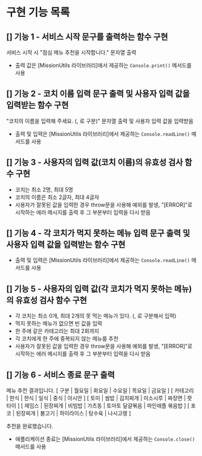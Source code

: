 # 구현 기능 목록

## [] 기능 1 - 서비스 시작 문구를 출력하는 함수 구현

서비스 시작 시 "점심 메뉴 추천을 시작합니다." 문자열 출력

- 출력 값은 [MissionUtils 라이브러리]에서 제공하는 `Console.print()` 메서드를 사용

## [] 기능 2 - 코치 이름 입력 문구 출력 및 사용자 입력 값을 입력받는 함수 구현

"코치의 이름을 입력해 주세요. (, 로 구분)" 문자열 출력 및 사용자 입력 값을 입력받음

- 출력 및 입력은 [MissionUtils 라이브러리]에서 제공하는 `Console.readLine()` 메서드를 사용

## [] 기능 3 - 사용자의 입력 값(코치 이름)의 유효성 검사 함수 구현

- 코치는 최소 2명, 최대 5명
- 코치의 이름은 최소 2글자, 최대 4글자
- 사용자가 잘못된 값을 입력한 경우 throw문을 사용해 예외를 발생, "[ERROR]"로 시작하는 에러 메시지를 출력 후 그 부분부터 입력을 다시 받음

## [] 기능 4 - 각 코치가 먹지 못하는 메뉴 입력 문구 출력 및 사용자 입력 값을 입력받는 함수 구현

- 출력 및 입력은 [MissionUtils 라이브러리]에서 제공하는 `Console.readLine()` 메서드를 사용

## [] 기능 5 - 사용자의 입력 값(각 코치가 먹지 못하는 메뉴)의 유효성 검사 함수 구현

- 각 코치는 최소 0개, 최대 2개의 못 먹는 메뉴가 있다. (, 로 구분해서 입력)
- 먹지 못하는 메뉴가 없으면 빈 값을 입력
- 한 주에 같은 카테고리는 최대 2회까지
- 각 코치에게 한 주에 중복되지 않는 메뉴를 추천
- 사용자가 잘못된 값을 입력한 경우 throw문을 사용해 예외를 발생, "[ERROR]"로 시작하는 에러 메시지를 출력 후 그 부분부터 입력을 다시 받음

## [] 기능 6 - 서비스 종료 문구 출력

메뉴 추천 결과입니다.
[ 구분 | 월요일 | 화요일 | 수요일 | 목요일 | 금요일 ]
[ 카테고리 | 한식 | 한식 | 일식 | 중식 | 아시안 ]
[ 토미 | 쌈밥 | 김치찌개 | 미소시루 | 짜장면 | 팟타이 ]
[ 제임스 | 된장찌개 | 비빔밥 | 가츠동 | 토마토 달걀볶음 | 파인애플 볶음밥 ]
[ 포코 | 된장찌개 | 불고기 | 하이라이스 | 탕수육 | 나시고렝 ]

추천을 완료했습니다.

- 애플리케이션 종료는 [MissionUtils 라이브러리]에서 제공하는 `Console.close()` 메서드를 사용